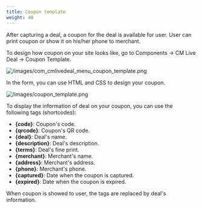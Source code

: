 ```yaml
---
title: Coupon template
weight: 40
---
```

After capturing a deal, a coupon for the deal is available for user. User can print coupon or show it on his/her phone to merchant.

To design how coupon on your site looks like, go to Components -> CM Live Deal -> Coupon Template.

![/images/com_cmlivedeal_menu_coupon_template.png](/images/com_cmlivedeal_menu_coupon_template.png)

In the form, you can use HTML and CSS to design your coupon.

![/images/coupon_template.png](/images/coupon_template.png)

To display the information of deal on your coupon, you can use the following tags (shortcodes):

*   **{code}**: Coupon's code.
*   **{qrcode}**: Coupon's QR code.
*   **{deal}**: Deal's name.
*   **{description}**: Deal's description.
*   **{terms}**: Deal's fine print.
*   **{merchant}**: Merchant's name.
*   **{address}**: Merchant's address.
*   **{phone}**: Merchant's phone.
*   **{captured}**: Date when the coupon is captured.
*   **{expired}**: Date when the coupon is expired.

When coupon is showed to user, the tags are replaced by deal's information.